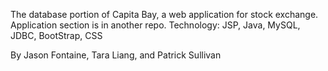 The database portion of Capita Bay, a web application for stock exchange. Application section is in another repo.
Technology: JSP, Java, MySQL, JDBC, BootStrap, CSS

By Jason Fontaine, Tara Liang, and Patrick Sullivan
